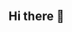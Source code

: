 ## Hi there 👋

<!--
**Rexer19858/Rexer19858** is a ✨ _special_ ✨ repository because its `README.md` (this file) appears on your GitHub profile.

Here are some ideas to get you started:

- 🔭 I’m currently working on CS 275 object oriented Programming
- 🌱 I’m currently learning how to write in Java
- 👯 I’m looking to collaborate on webpage design
- 🤔 I’m looking for help with learning Java
- 💬 Ask me about HTML or C++, I know those languages already
- 📫 How to reach me: Via direct message
- 😄 Pronouns: He/Him
- ⚡ Fun fact: I'm newly married
-->
